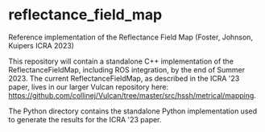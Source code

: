 # reflectance_field_map
Reference implementation of the Reflectance Field Map (Foster, Johnson, Kuipers ICRA 2023)

This repository will contain a standalone C++ implementation of the ReflectanceFieldMap, including ROS integration, by the end of Summer 2023. The current ReflectanceFieldMap, as described in the ICRA '23 paper, lives in our larger Vulcan repository here: https://github.com/collinej/Vulcan/tree/master/src/hssh/metrical/mapping. 

The Python directory contains the standalone Python implementation used to generate the results for the ICRA '23 paper.
